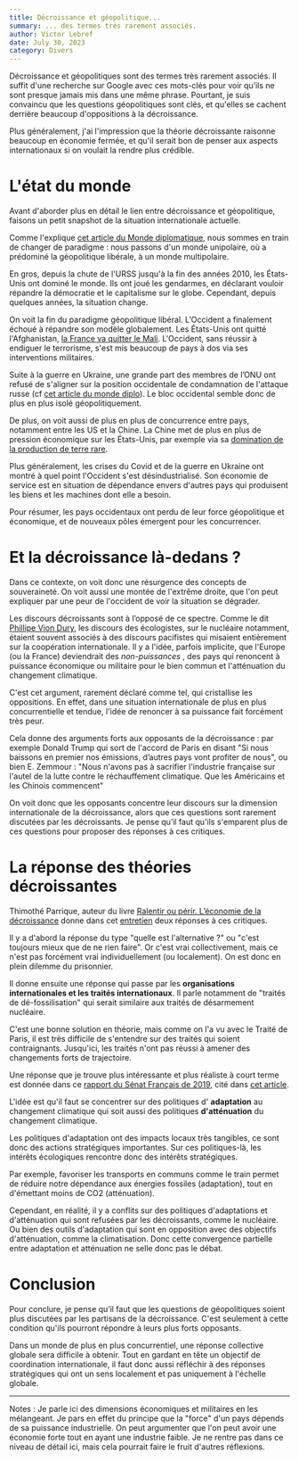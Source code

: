 ```yaml
---
title: Décroissance et géopolitique...
summary: ... des termes très rarement associés.
author: Victor Lebref
date: July 30, 2023
category: Divers
---
```


Décroissance et géopolitiques sont des termes très rarement associés. Il suffit d'une recherche sur Google avec ces mots-clés pour voir qu’ils ne sont presque jamais mis dans une même phrase. Pourtant, je suis convaincu que les questions géopolitiques sont clés, et qu'elles se cachent derrière beaucoup d'oppositions à la décroissance.

Plus généralement, j'ai l'impression que la théorie décroissante raisonne beaucoup en économie fermée, et qu'il serait bon de penser aux aspects internationaux si on voulait la rendre plus crédible.


# L'état du monde

Avant d'aborder plus en détail le lien entre décroissance et géopolitique, faisons un petit snapshot de la situation internationale actuelle.

Comme l'explique [cet article du Monde diplomatique](https://www.monde-diplomatique.fr/2023/08/MEARSHEIMER/65994), nous sommes en train de changer de paradigme : nous passons d'un monde unipolaire, où a prédominé la géopolitique libérale, à un monde multipolaire.

En gros, depuis la chute de l'URSS jusqu'à la fin des années 2010, les États-Unis ont dominé le monde. Ils ont joué les gendarmes, en déclarant vouloir répandre la démocratie et le capitalisme sur le globe. Cependant, depuis quelques années, la situation change. 

On voit la fin du paradigme géopolitique libéral. L'Occident a finalement échoué à répandre son modèle globalement. Les États-Unis ont quitté l'Afghanistan, [la France va quitter le Mali](https://www.monde-diplomatique.fr/2022/04/MIELCAREK/64534). L'Occident, sans réussir à endiguer le terrorisme, s'est mis beaucoup de pays à dos via ses interventions militaires.

Suite à la guerre en Ukraine, une grande part des membres de l’ONU ont refusé de s'aligner sur la position occidentale de condamnation de l'attaque russe (cf [cet article du monde diplo](https://www.monde-diplomatique.fr/2023/02/ROBERT/65490)). Le bloc occidental semble donc de plus en plus isolé géopolitiquement.

De plus, on voit aussi de plus en plus de concurrence entre pays, notamment entre les US et la Chine. La Chine met de plus en plus de pression économique sur les États-Unis, par exemple via sa [domination de la production de terre rare](https://www.vie-publique.fr/parole-dexpert/289457-terres-rares-quels-enjeux-pour-la-france-et-leurope).

Plus généralement, les crises du Covid et de la guerre en Ukraine ont montré à quel point l'Occident s'est désindustrialisé. Son économie de service est en situation de dépendance envers d'autres pays qui produisent les biens et les machines dont elle a besoin.

Pour résumer, les pays occidentaux ont perdu de leur force géopolitique et économique, et de nouveaux pôles émergent pour les concurrencer. 

# Et la décroissance là-dedans ?

Dans ce contexte, on voit donc une résurgence des concepts de souveraineté. On voit aussi une montée de l'extrême droite, que l'on peut expliquer par une peur de l'occident de voir la situation se dégrader.

Les discours décroissants sont à l’opposé de ce spectre. Comme le dit [Phillipe Vion Dury](https://www.radiofrance.fr/franceculture/podcasts/le-temps-du-debat/une-ecologie-de-guerre-peut-elle-exister-1081747), les discours des écologistes, sur le nucléaire notamment, étaient souvent associés à des discours pacifistes qui misaient entièrement sur la coopération internationale. Il y a l'idée, parfois implicite, que l'Europe (ou la France) deviendrait des _non-puissances_ , des pays qui renoncent à puissance économique ou militaire pour le bien commun et l'atténuation du changement climatique.

C'est cet argument, rarement déclaré comme tel, qui cristallise les oppositions. En effet, dans une situation internationale de plus en plus concurrentielle et tendue, l'idée de renoncer à sa puissance fait forcément très peur.

Cela donne des arguments forts aux opposants de la décroissance : par exemple Donald Trump qui sort de l'accord de Paris en disant "Si nous baissons en premier nos émissions, d’autres pays vont profiter de nous", ou bien E. Zemmour : "Nous n'avons pas à sacrifier l'industrie française sur l'autel de la lutte contre le réchauffement climatique. Que les Américains et les Chinois commencent"

On voit donc que les opposants concentre leur discours sur la dimension internationale de la décroissance, alors que ces questions sont rarement discutées par les décroissants. Je pense qu’il faut qu'ils s'emparent plus de ces questions pour proposer des réponses à ces critiques.

# La réponse des théories décroissantes

Thimothé Parrique, auteur du livre [Ralentir ou périr. L’économie de la décroissance](https://www.seuil.com/ouvrage/ralentir-ou-perir-timothee-parrique/9782021508093) donne dans cet [entretien](https://bonpote.com/decroissance-et-prejuges/) deux réponses à ces critiques.

Il y a d'abord la réponse du type "quelle est l'alternative ?" ou "c'est toujours mieux que de ne rien faire". Or c'est vrai collectivement, mais ce n'est pas forcément vrai individuellement (ou localement). On est donc en plein dilemme du prisonnier.

Il donne ensuite une réponse qui passe par les **organisations internationales et les traités internationaux**. Il parle notamment de "traités de dé-fossilisation" qui serait similaire aux traités de désarmement nucléaire.

C'est une bonne solution en théorie, mais comme on l'a vu avec le Traité de Paris, il est très difficile de s'entendre sur des traités qui soient contraignants. Jusqu'ici, les traités n'ont pas réussi à amener des changements forts de trajectoire.

Une réponse que je trouve plus intéressante et plus réaliste à court terme est donnée dans ce [rapport du Sénat Français de 2019](https://www.senat.fr/rap/r18-511/r18-5111.pdf), cité dans [cet article](https://bonpote.com/climat-les-12-excuses-de-linaction-et-comment-y-repondre/).

L'idée est qu'il faut se concentrer sur des politiques d' **adaptation** au changement climatique qui soit aussi des politiques **d'atténuation** du changement climatique.

Les politiques d'adaptation ont des impacts locaux très tangibles, ce sont donc des actions stratégiques importantes. Sur ces politiques-là, les intérêts écologiques rencontre donc des intérêts stratégiques.

Par exemple, favoriser les transports en communs comme le train permet de réduire notre dépendance aux énergies fossiles (adaptation), tout en d'émettant moins de CO2 (atténuation).

Cependant, en réalité, il y a conflits sur des politiques d'adaptations et d'atténuation qui sont refusées par les décroissants, comme le nucléaire. Ou bien des outils d'adaptation qui sont en opposition avec des objectifs d'atténuation, comme la climatisation. Donc cette convergence partielle entre adaptation et atténuation ne selle donc pas le débat.

# Conclusion

Pour conclure, je pense qu’il faut que les questions de géopolitiques soient plus discutées par les partisans de la décroissance. C'est seulement à cette condition qu'ils pourront répondre à leurs plus forts opposants.

Dans un monde de plus en plus concurrentiel, une réponse collective globale sera difficile à obtenir. Tout en gardant en tête un objectif de coordination internationale, il faut donc aussi réfléchir à des réponses stratégiques qui ont un sens localement et pas uniquement à l'échelle globale.

* * *

Notes : Je parle ici des dimensions économiques et militaires en les mélangeant. Je pars en effet du principe que la "force" d'un pays dépends de sa puissance industrielle. On peut argumenter que l'on peut avoir une économie forte tout en ayant une industrie faible. Je ne rentre pas dans ce niveau de détail ici, mais cela pourrait faire le fruit d'autres réflexions.
